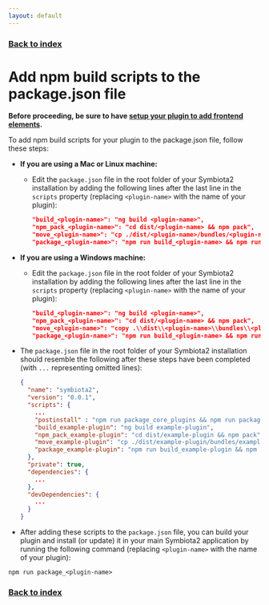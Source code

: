 ```yaml
---
layout: default
---
```


### [Back to index](./index.html)

# Add npm build scripts to the package.json file

**Before proceeding, be sure to have [setup your plugin to add frontend elements](./frontend-initial-setup.html).**

To add npm build scripts for your plugin to the package.json file, follow these steps:
- **If you are using a Mac or Linux machine:**
  - Edit the `package.json` file in the root folder of your Symbiota2 installation by adding the following lines after the last line 
    in the `scripts` property (replacing `<plugin-name>` with the name of your plugin):
    ```json
    "build_<plugin-name>": "ng build <plugin-name>",
    "npm_pack_<plugin-name>": "cd dist/<plugin-name> && npm pack",
    "move_<plugin-name>": "cp ./dist/<plugin-name>/bundles/<plugin-name>.umd.js ./src/ui/assets/js/plugins/",
    "package_<plugin-name>": "npm run build_<plugin-name> && npm run npm_pack_<plugin-name> && npm run move_<plugin-name>"
    ```
- **If you are using a Windows machine:**
  - Edit the `package.json` file in the root folder of your Symbiota2 installation by adding the following lines after the last line 
    in the `scripts` property (replacing `<plugin-name>` with the name of your plugin):
    ```json
    "build_<plugin-name>": "ng build <plugin-name>",
    "npm_pack_<plugin-name>": "cd dist/<plugin-name> && npm pack",
    "move_<plugin-name>": "copy .\\dist\\<plugin-name>\\bundles\\<plugin-name>.umd.js .\\src\\ui\\assets\\js\\plugins\\",
    "package_<plugin-name>": "npm run build_<plugin-name> && npm run npm_pack_<plugin-name> && npm run move_<plugin-name>"
    ```
- The `package.json` file in the root folder of your Symbiota2 installation should resemble the following after these 
  steps have been completed (with `...` representing omitted lines):
    ```json
    {
      "name": "symbiota2",
      "version": "0.0.1",
      "scripts": {
        ...
        "postinstall" : "npm run package_core_plugins && npm run package_optional_plugins",
        "build_example-plugin": "ng build example-plugin",
        "npm_pack_example-plugin": "cd dist/example-plugin && npm pack",
        "move_example-plugin": "cp ./dist/example-plugin/bundles/example-plugin.umd.js ./src/ui/assets/js/plugins/",
        "package_example-plugin": "npm run build_example-plugin && npm run npm_pack_example-plugin && npm run move_example-plugin"
      },
      "private": true,
      "dependencies": {
        ...
      },
      "devDependencies": {
        ...
      }
    }
    ```

- After adding these scripts to the `package.json` file, you can build your plugin and install (or update) it in your main
Symbiota2 application by running the following command (replacing `<plugin-name>` with the name of your plugin):
```shell
npm run package_<plugin-name>
```

### [Back to index](./index.html)
